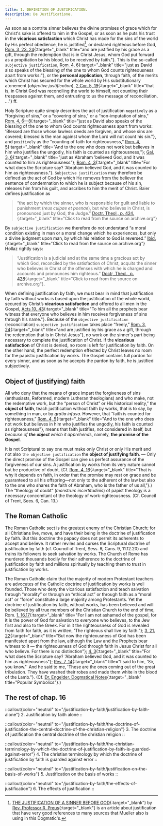 ```yaml
---
title: 1. DEFINITION OF JUSTIFICATION.
description: De Justificatione.
---
```


As soon as a contrite sinner believes the divine promises of grace which for Christ's sake is offered to him in the Gospel, or as soon as he puts his trust in the **vicarious satisfaction** which Christ has made for the sins of the world by His perfect obedience, he is justified[^1], or declared righteous before God, [Rom. 3, 23. 24](https://biblehub.com/crossref/romans/3-24.htm){:target="_blank" title="and are justified by his grace as a gift, through the redemption that is in Christ Jesus, whom God put forward as a propitiation by his blood, to be received by faith."}. This is the so-called `subjective justification`, [Rom. 4, 6](https://biblehub.com/crossref/romans/4-6.htm){:target="_blank" title="just as David also speaks of the blessing of the one to whom God counts righteousness apart from works:"}, or the **personal application**, through faith, of the merits which Christ has secured for the whole world by His substitutionary atonement (_objective justification_), [2 Cor. 5, 19](https://biblehub.com/crossref/2_corinthians/5-19.htm){:target="_blank" title="that is, in Christ God was reconciling the world to himself, not counting their trespasses against them, and entrusting to us the message of reconciliation. ..."} ff.

Holy Scripture quite simply describes the act of justification `negatively` as a “forgiving of sins,” or a “covering of sins," or a “non-imputation of sins," [Rom. 4, 6—8](https://www.biblegateway.com/passage/?search=Romans%204%3A6-8&version=ESV){:target="_blank" title="just as David also speaks of the blessing of the one to whom God counts righteousness apart from works: 'Blessed are those whose lawless deeds are forgiven, and whose sins are covered; blessed is the man against whom the Lord will not count his sin."}, and `positively` as the “counting of faith for righteousness,” [Rom. 4, 5](https://biblehub.com/crossref/romans/4-5.htm){:target="_blank" title="And to the one who does not work but believes in him who justifies the ungodly, his faith is counted as righteousness,"}; [Gal. 3, 6](https://biblehub.com/crossref/galatians/3-6.htm){:target="_blank" title="just as Abraham 'believed God, and it was counted to him as righteousness"}; [Rom. 4, 3](https://biblehub.com/crossref/romans/4-3.htm){:target="_blank" title="For what does the Scripture say? 'Abraham believed God, and it was counted to him as righteousness."}. `Subjective justification` may therefore be defined as the act of God by which He removes from the believer the sentence of condemnation to which he is subject because of his sin, releases him from his guilt, and ascribes to him the merit of Christ. Baier defines justification as 

> “the act by which the sinner, who is responsible for guilt and liable to punishment (_reus culpae et poenae_), but who believes in Christ, is pronounced just by God, the Judge.” [Doctr. Theol., p. 424.](https://archive.org/details/doctrinaltheolog00schmuoft/page/n433/mode/2up){:target="_blank" title="Click to read from the source on archive.org"}

By `subjective justification` we therefore do not understand “a moral condition existing in man or a moral change which he experiences, but only a divine judgment upon man, by which his relation to God is reversed.” [Ibid.](https://archive.org/details/doctrinaltheolog00schmuoft/page/n433/mode/2up){:target="_blank" title="Click to read from the source on archive.org"} Hollaz rightly says: 

> “Justification is a judicial and at the same time a gracious act by which God, reconciled by the satisfaction of Christ, acquits the sinner who believes in Christ of the offenses with which he is charged and accounts and pronounces him righteous.” [Doctr, Theol., p. 428](https://archive.org/details/doctrinaltheolog00schmuoft/page/n437/mode/2up){:target="_blank" title="Click to read from the source on archive.org"}. 

When defining justification by faith, we must bear in mind that justification by faith without works is based upon the justification of the whole world, secured by Christ’s **vicarious satisfaction** and offered to all men in the Gospel, [Acts 10, 43](https://biblehub.com/crossref/acts/10-43.htm){:target="_blank" title="To him all the prophets bear witness that everyone who believes in him receives forgiveness of sins through his name."}. Because of the `objective justification` (reconciliation) `subjective justification` takes place “freely,” [Rom. 3, 24](https://biblehub.com/crossref/romans/3-24.htm){:target="_blank" title="and are justified by his grace as a gift, through the redemption that is in Christ Jesus"}, no work on the sinner's part being necessary to complete the justification of Christ. If the **vicarious satisfaction** of Christ is denied, no room is left for justification by faith. On the other hand, the perfect redemption effected by Christ leaves no room for the papistic justification by works. The Gospel contains full pardon for every sinner, and as soon as he accepts the pardon by faith, he is justified subjectively. 

## Object of (justifying) faith

All who deny that the means of grace impart the forgiveness of sins (enthusiasts, Reformed, modern Lutheran theologians) and who make, not the redemptive work, but the “person of Christ” or His historical reality,” the **object of faith**, teach justification without faith by works, that is to say, by something in man, or by _gratia infusa_. However, that “faith is counted for righteousness,” [Rom. 4, 5](https://biblehub.com/crossref/romans/4-5.htm){:target="_blank" title="And to the one who does not work but believes in him who justifies the ungodly, his faith is counted as righteousness"}, means that faith justifies, not considered in itself, but _because of **the object** which it apprehends_, namely, **the promise of the Gospel**. 

It is not Scriptural to say one must make only Christ or only His merit and not also `the objective justification` the **object of justifying faith**. — Only the direct promise of the Gospel can give us perfect assurance of the forgiveness of our sins. A justification by works from its very nature cannot but be productive of doubt. (Cf. [Rom. 4, 16](https://biblehub.com/crossref/romans/4-16.htm){:target="_blank" title="That is why it depends on faith, in order that the promise may rest on grace and be guaranteed to all his offspring—not only to the adherent of the law but also to the one who shares the faith of Abraham, who is the father of us all,"}.) The “theology of doubt” (_monstrum incertitudinis_) of papist theology is a necessary concomitant of the theology of work-righteousness. (Cf. Council of Trent, Sees. 6, Can. 13.) 

## The Roman Catholic

The Roman Catholic sect is the greatest enemy of the Christian Church; for all Christians live, move, and have their being in the doctrine of justification by faith. But this doctrine the papacy does not permit its adherents to accept and believe. It rather reviles and curses the Scriptural doctrine of justification by faith (cf. Council of Trent, Sess. 6, Cans. 9, 11.12.20) and trains its followers to seek salvation by works. The Church of Rome has murdered thousands bodily for their adherence to the doctrine of justification by faith and millions spiritually by teaching them to trust in justification by works. 

The Roman Catholic claim that the majority of modern Protestant teachers are advocates of the Catholic doctrine of justification by works is well founded. Those who deny the vicarious satisfaction and teach salvation through “morality” or through an “ethical act” or through faith as a “moral act” or “force” constitute a large majority among Protestants. Yet the doctrine of justification by faith, without works, has been believed and will be believed by all true members of the Christian Church to the end of time, Rom. [1, 16.17](https://www.biblegateway.com/passage/?search=Romans%201%3A16-17&version=ESV){:target="_blank" title="For I am not ashamed of the gospel, for it is the power of God for salvation to everyone who believes, to the Jew first and also to the Greek. For in it the righteousness of God is revealed from faith for faith, as it is written, 'The righteous shall live by faith."}; [3, 21. 22](https://www.biblegateway.com/passage/?search=Romans%203%3A21-22&version=ESV){:target="_blank" title="But now the righteousness of God has been manifested apart from the law, although the Law and the Prophets bear witness to it — the righteousness of God through faith in Jesus Christ for all who believe. For there is no distinction"}; [4, 3](https://biblehub.com/crossref/romans/4-3.htm){:target="_blank" title="For what does the Scripture say? 'Abraham believed God, and it was counted to him as righteousness"}; [Rev. 7, 14](https://biblehub.com/crossref/revelation/7-14.htm){:target="_blank" title="I said to him, 'Sir, you know.'' And he said to me, 'These are the ones coming out of the great tribulation. They have washed their robes and made them white in the blood of the Lamb."}. (Cf. [Dr. Engelder, Dogmatical Notes](https://archive.org/details/MN41551ucmf_1/page/n15/mode/2up){:target="_blank" title="Popular Symbolics"}.) 

## The rest of chap. 16

::callout{color="neutral" to="/justification-by-faith/justification-by-faith-alone"}
2. Justification by faith alone
::

::callout{color="neutral" to="/justification-by-faith/the-doctrine-of-justification-the-central-doctrine-of-the-christian-religion"}
3. The doctrine of justification the central doctrine of the christian religion
::

::callout{color="neutral" to="/justification-by-faith/the-christian-terminology-by-which-the-doctrine-of-justification-by-faith-is-guarded-against-error"}
4. The christian terminology by which the doctrine of justification by faith is guarded against error
::

::callout{color="neutral" to="/justification-by-faith/justification-on-the-basis-of-works"}
5. Justification on the basis of works
::

::callout{color="neutral" to="/justification-by-faith/the-effects-of-justification"}
6. The effects of justification
::

[^1]: [THE JUSTIFICATION OF A SINNER BEFORE GOD](http://www.christforus.org/Papers/Content/Justification%20of%20a%20Sinner%20before%20God.pdf){:target="_blank"} by [Rev. Professor R. Preus](https://concordiahistoricalinstitute.org/m-0016/){:target="_blank"} is an article about justification that have very good references to many sources that Mueller also is using in this Dogmatic's.